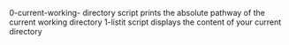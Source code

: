 0-current-working- directory script prints the absolute pathway of the current working directory
1-listit script displays the content of your current directory
